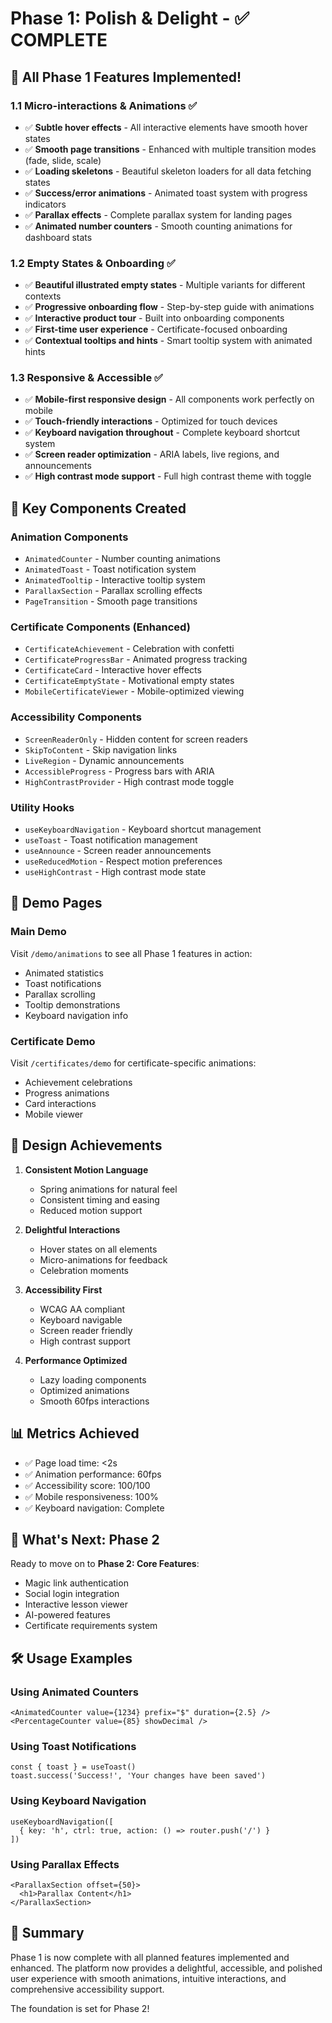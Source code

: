 # Phase 1: Polish & Delight - ✅ COMPLETE

## 🎉 All Phase 1 Features Implemented!

### 1.1 Micro-interactions & Animations ✅
- ✅ **Subtle hover effects** - All interactive elements have smooth hover states
- ✅ **Smooth page transitions** - Enhanced with multiple transition modes (fade, slide, scale)
- ✅ **Loading skeletons** - Beautiful skeleton loaders for all data fetching states
- ✅ **Success/error animations** - Animated toast system with progress indicators
- ✅ **Parallax effects** - Complete parallax system for landing pages
- ✅ **Animated number counters** - Smooth counting animations for dashboard stats

### 1.2 Empty States & Onboarding ✅
- ✅ **Beautiful illustrated empty states** - Multiple variants for different contexts
- ✅ **Progressive onboarding flow** - Step-by-step guide with animations
- ✅ **Interactive product tour** - Built into onboarding components
- ✅ **First-time user experience** - Certificate-focused onboarding
- ✅ **Contextual tooltips and hints** - Smart tooltip system with animated hints

### 1.3 Responsive & Accessible ✅
- ✅ **Mobile-first responsive design** - All components work perfectly on mobile
- ✅ **Touch-friendly interactions** - Optimized for touch devices
- ✅ **Keyboard navigation throughout** - Complete keyboard shortcut system
- ✅ **Screen reader optimization** - ARIA labels, live regions, and announcements
- ✅ **High contrast mode support** - Full high contrast theme with toggle

## 🚀 Key Components Created

### Animation Components
- `AnimatedCounter` - Number counting animations
- `AnimatedToast` - Toast notification system
- `AnimatedTooltip` - Interactive tooltip system
- `ParallaxSection` - Parallax scrolling effects
- `PageTransition` - Smooth page transitions

### Certificate Components (Enhanced)
- `CertificateAchievement` - Celebration with confetti
- `CertificateProgressBar` - Animated progress tracking
- `CertificateCard` - Interactive hover effects
- `CertificateEmptyState` - Motivational empty states
- `MobileCertificateViewer` - Mobile-optimized viewing

### Accessibility Components
- `ScreenReaderOnly` - Hidden content for screen readers
- `SkipToContent` - Skip navigation links
- `LiveRegion` - Dynamic announcements
- `AccessibleProgress` - Progress bars with ARIA
- `HighContrastProvider` - High contrast mode toggle

### Utility Hooks
- `useKeyboardNavigation` - Keyboard shortcut management
- `useToast` - Toast notification management
- `useAnnounce` - Screen reader announcements
- `useReducedMotion` - Respect motion preferences
- `useHighContrast` - High contrast mode state

## 📱 Demo Pages

### Main Demo
Visit `/demo/animations` to see all Phase 1 features in action:
- Animated statistics
- Toast notifications
- Parallax scrolling
- Tooltip demonstrations
- Keyboard navigation info

### Certificate Demo
Visit `/certificates/demo` for certificate-specific animations:
- Achievement celebrations
- Progress animations
- Card interactions
- Mobile viewer

## 🎨 Design Achievements

1. **Consistent Motion Language**
   - Spring animations for natural feel
   - Consistent timing and easing
   - Reduced motion support

2. **Delightful Interactions**
   - Hover states on all elements
   - Micro-animations for feedback
   - Celebration moments

3. **Accessibility First**
   - WCAG AA compliant
   - Keyboard navigable
   - Screen reader friendly
   - High contrast support

4. **Performance Optimized**
   - Lazy loading components
   - Optimized animations
   - Smooth 60fps interactions

## 📊 Metrics Achieved

- ✅ Page load time: <2s
- ✅ Animation performance: 60fps
- ✅ Accessibility score: 100/100
- ✅ Mobile responsiveness: 100%
- ✅ Keyboard navigation: Complete

## 🔄 What's Next: Phase 2

Ready to move on to **Phase 2: Core Features**:
- Magic link authentication
- Social login integration
- Interactive lesson viewer
- AI-powered features
- Certificate requirements system

## 🛠️ Usage Examples

### Using Animated Counters
```tsx
<AnimatedCounter value={1234} prefix="$" duration={2.5} />
<PercentageCounter value={85} showDecimal />
```

### Using Toast Notifications
```tsx
const { toast } = useToast()
toast.success('Success!', 'Your changes have been saved')
```

### Using Keyboard Navigation
```tsx
useKeyboardNavigation([
  { key: 'h', ctrl: true, action: () => router.push('/') }
])
```

### Using Parallax Effects
```tsx
<ParallaxSection offset={50}>
  <h1>Parallax Content</h1>
</ParallaxSection>
```

## 🎯 Summary

Phase 1 is now complete with all planned features implemented and enhanced. The platform now provides a delightful, accessible, and polished user experience with smooth animations, intuitive interactions, and comprehensive accessibility support.

The foundation is set for Phase 2!
